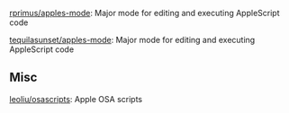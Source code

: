



[rprimus/apples-mode](https://github.com/rprimus/apples-mode): Major mode for editing and executing AppleScript code

[tequilasunset/apples-mode](https://github.com/tequilasunset/apples-mode): Major mode for editing and executing AppleScript code



## Misc

[leoliu/osascripts](https://github.com/leoliu/osascripts): Apple OSA scripts



